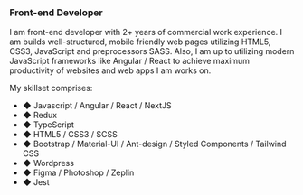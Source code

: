 ### Front-end Developer

I am front-end developer with 2+ years of commercial work experience.
I am builds well-structured, mobile friendly web pages utilizing HTML5, CSS3, JavaScript and preprocessors SASS. Also, I am up to utilizing modern JavaScript frameworks like Angular / React to achieve maximum productivity of websites and web apps I am works on.

My skillset comprises:
- ◆ Javascript / Angular / React / NextJS
- ◆ Redux
- ◆ TypeScript
- ◆ HTML5 / CSS3 / SCSS
- ◆ Bootstrap / Material-UI / Ant-design / Styled Components / Tailwind CSS
- ◆ Wordpress
- ◆ Figma / Photoshop / Zeplin
- ◆ Jest
